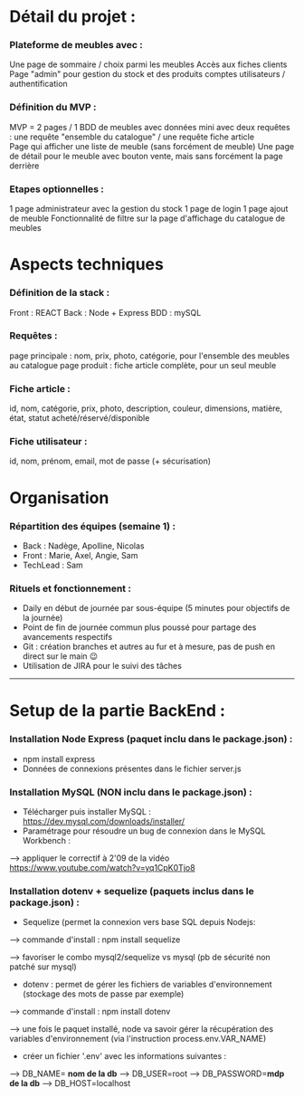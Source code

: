 # Détail du projet :

### Plateforme de meubles avec : 
Une page de sommaire / choix parmi les meubles
Accès aux fiches clients
Page "admin" pour gestion du stock et des produits
comptes utilisateurs / authentification

### Définition du MVP : 
MVP = 2 pages / 1 BDD de meubles avec données mini avec deux requêtes : une requête "ensemble du catalogue" / une requête fiche article  
Page qui afficher une liste de meuble (sans forcément de meuble)
Une page de détail pour le meuble
avec bouton vente, mais sans forcément la page derrière

### Etapes optionnelles :
1 page administrateur avec la gestion du stock 
1 page de login
1 page ajout de meuble
Fonctionnalité de filtre sur la page d'affichage du catalogue de meubles

# Aspects techniques

### Définition de la stack : 
Front : REACT
Back : Node + Express
BDD :  mySQL

### Requêtes : 
page principale : nom, prix, photo, catégorie, pour l'ensemble des meubles au catalogue
page produit : fiche article complète, pour un seul meuble

### Fiche article : 
id, nom, catégorie, prix, photo, description, couleur, dimensions, matière, état, statut acheté/réservé/disponible

### Fiche utilisateur : 
id, nom, prénom, email, mot de passe (+ sécurisation)

# Organisation

### Répartition des équipes (semaine 1) : 
- Back : Nadège, Apolline, Nicolas
- Front : Marie, Axel, Angie, Sam
- TechLead : Sam

### Rituels et fonctionnement : 
- Daily en début de journée par sous-équipe (5 minutes pour objectifs de la journée)
- Point de fin de journée commun plus poussé pour partage des avancements respectifs
- Git : création branches et autres au fur et à mesure, pas de push en direct sur le main 😉
- Utilisation de JIRA pour le suivi des tâches


****************************

# Setup de la partie BackEnd : 
### Installation Node Express (paquet inclu dans le package.json) : 
- npm install express
- Données de connexions présentes dans le fichier server.js

### Installation MySQL (NON inclu dans le package.json) : 
- Télécharger puis installer MySQL : https://dev.mysql.com/downloads/installer/
- Paramétrage pour résoudre un bug de connexion dans le MySQL Workbench :

--> appliquer le correctif à 2'09 de la vidéo https://www.youtube.com/watch?v=yq1CpK0Tjo8

### Installation dotenv + sequelize (paquets inclus dans le package.json) : 
- Sequelize (permet la connexion vers base SQL depuis Nodejs:

--> commande d'install : npm install sequelize

--> favoriser le combo mysql2/sequelize vs mysql (pb de sécurité non patché sur mysql)

- dotenv : permet de gérer les fichiers de variables d'environnement (stockage des mots de passe par exemple)

--> commande d'install : npm install dotenv

--> une fois le paquet installé, node va savoir gérer la récupération des variables d'environnement (via l'instruction process.env.VAR_NAME) 

- créer un fichier '.env' avec les informations suivantes : 

--> DB_NAME= **nom de la db**
--> DB_USER=root
--> DB_PASSWORD=**mdp de la db**
--> DB_HOST=localhost
